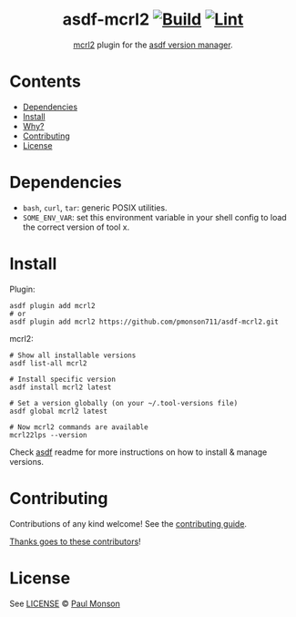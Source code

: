 <div align="center">

# asdf-mcrl2 [![Build](https://github.com/pmonson711/asdf-mcrl2/actions/workflows/build.yml/badge.svg)](https://github.com/pmonson711/asdf-mcrl2/actions/workflows/build.yml) [![Lint](https://github.com/pmonson711/asdf-mcrl2/actions/workflows/lint.yml/badge.svg)](https://github.com/pmonson711/asdf-mcrl2/actions/workflows/lint.yml)


[mcrl2](https://github.com/pmonson711/mcrl2) plugin for the [asdf version manager](https://asdf-vm.com).

</div>

# Contents

- [Dependencies](#dependencies)
- [Install](#install)
- [Why?](#why)
- [Contributing](#contributing)
- [License](#license)

# Dependencies

- `bash`, `curl`, `tar`: generic POSIX utilities.
- `SOME_ENV_VAR`: set this environment variable in your shell config to load the correct version of tool x.

# Install

Plugin:

```shell
asdf plugin add mcrl2
# or
asdf plugin add mcrl2 https://github.com/pmonson711/asdf-mcrl2.git
```

mcrl2:

```shell
# Show all installable versions
asdf list-all mcrl2

# Install specific version
asdf install mcrl2 latest

# Set a version globally (on your ~/.tool-versions file)
asdf global mcrl2 latest

# Now mcrl2 commands are available
mcrl22lps --version
```

Check [asdf](https://github.com/asdf-vm/asdf) readme for more instructions on how to
install & manage versions.

# Contributing

Contributions of any kind welcome! See the [contributing guide](contributing.md).

[Thanks goes to these contributors](https://github.com/pmonson711/asdf-mcrl2/graphs/contributors)!

# License

See [LICENSE](LICENSE) © [Paul Monson](https://github.com/pmonson711/)
